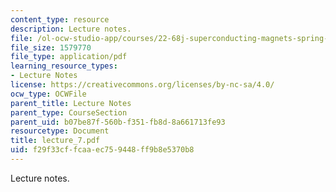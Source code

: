 ```yaml
---
content_type: resource
description: Lecture notes.
file: /ol-ocw-studio-app/courses/22-68j-superconducting-magnets-spring-2003/f29f33cffcaaec759448ff9b8e5370b8_lecture_7.pdf
file_size: 1579770
file_type: application/pdf
learning_resource_types:
- Lecture Notes
license: https://creativecommons.org/licenses/by-nc-sa/4.0/
ocw_type: OCWFile
parent_title: Lecture Notes
parent_type: CourseSection
parent_uid: b07be87f-560b-f351-fb8d-8a661713fe93
resourcetype: Document
title: lecture_7.pdf
uid: f29f33cf-fcaa-ec75-9448-ff9b8e5370b8
---
```

Lecture notes.